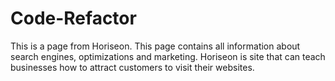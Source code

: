 # Code-Refactor
This is a page from Horiseon. 
This page contains all information about search engines, optimizations and marketing.
Horiseon is site that can teach businesses how to attract customers to visit their websites.